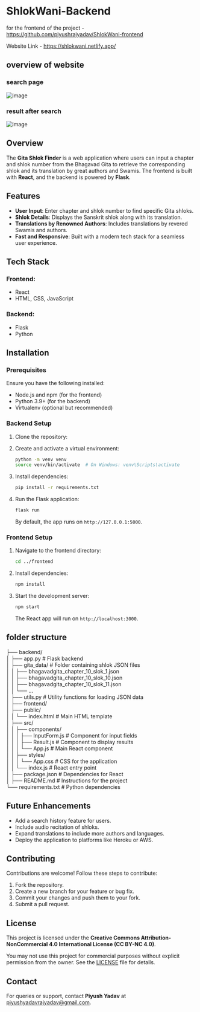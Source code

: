 # ShlokWani-Backend
for the frontend  of the project -https://github.com/piyushrajyadav/ShlokWani-frontend

Website Link - https://shlokwani.netlify.app/

## overview of website 
### search page 
![image](https://github.com/user-attachments/assets/d1d59cb0-aa2c-400f-8828-9b56cfb5df3a)

### result after search 
![image](https://github.com/user-attachments/assets/aea99590-2bb8-4819-b5af-c2c57516ed3f)



## Overview
The **Gita Shlok Finder** is a web application where users can input a chapter and shlok number from the Bhagavad Gita to retrieve the corresponding shlok and its translation by great authors and Swamis. The frontend is built with **React**, and the backend is powered by **Flask**.

## Features
- **User Input**: Enter chapter and shlok number to find specific Gita shloks.
- **Shlok Details**: Displays the Sanskrit shlok along with its translation.
- **Translations by Renowned Authors**: Includes translations by revered Swamis and authors.
- **Fast and Responsive**: Built with a modern tech stack for a seamless user experience.

## Tech Stack
### Frontend:
- React
- HTML, CSS, JavaScript

### Backend:
- Flask
- Python


## Installation

### Prerequisites
Ensure you have the following installed:
- Node.js and npm (for the frontend)
- Python 3.9+ (for the backend)
- Virtualenv (optional but recommended)

### Backend Setup
1. Clone the repository:
  
2. Create and activate a virtual environment:
   ```bash
   python -m venv venv
   source venv/bin/activate  # On Windows: venv\Scripts\activate
   ```
3. Install dependencies:
   ```bash
   pip install -r requirements.txt
   ```
4. Run the Flask application:
   ```bash
   flask run
   ```
   By default, the app runs on `http://127.0.0.1:5000`.

### Frontend Setup
1. Navigate to the frontend directory:
   ```bash
   cd ../frontend
   ```
2. Install dependencies:
   ```bash
   npm install
   ```
3. Start the development server:
   ```bash
   npm start
   ```
   The React app will run on `http://localhost:3000`.


## folder structure

├── backend/  
│   ├── app.py               # Flask backend  
│   ├── gita_data/           # Folder containing shlok JSON files  
│   │   ├── bhagavadgita_chapter_10_slok_1.json  
│   │   ├── bhagavadgita_chapter_10_slok_10.json  
│   │   ├── bhagavadgita_chapter_10_slok_11.json  
│   │   └── ...  
│   ├── utils.py             # Utility functions for loading JSON data  
│
├── frontend/  
│   ├── public/  
│   │   └── index.html       # Main HTML template  
│   ├── src/  
│   │   ├── components/  
│   │   │   ├── InputForm.js # Component for input fields  
│   │   │   ├── Result.js    # Component to display results  
│   │   │   └── App.js       # Main React component  
│   │   ├── styles/  
│   │   │   └── App.css      # CSS for the application  
│   │   └── index.js         # React entry point  
│   ├── package.json         # Dependencies for React  
│
├── README.md                # Instructions for the project  
└── requirements.txt         # Python dependencies  



## Future Enhancements
- Add a search history feature for users.
- Include audio recitation of shloks.
- Expand translations to include more authors and languages.
- Deploy the application to platforms like Heroku or AWS.

## Contributing
Contributions are welcome! Follow these steps to contribute:
1. Fork the repository.
2. Create a new branch for your feature or bug fix.
3. Commit your changes and push them to your fork.
4. Submit a pull request.

## License
This project is licensed under the **Creative Commons Attribution-NonCommercial 4.0 International License (CC BY-NC 4.0)**.

You may not use this project for commercial purposes without explicit permission from the owner. See the [LICENSE](LICENSE) file for details.


## Contact
For queries or support, contact **Piyush Yadav** at piyushyadavrajyadav@gmail.com.

